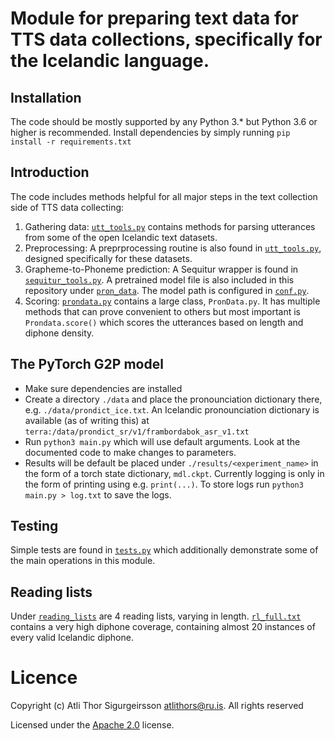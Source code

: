 # Module for preparing text data for TTS data collections, specifically for the Icelandic language.

## Installation
The code should be mostly supported by any Python 3.* but Python 3.6 or higher is recommended. Install dependencies by simply running `pip install -r requirements.txt`

## Introduction
The code includes methods helpful for all major steps in the text collection side of TTS data collecting:
1. Gathering data: [`utt_tools.py`](utt_tools.py) contains methods for parsing utterances from some of the open Icelandic text datasets.
2. Preprocessing: A preprprocessing routine is also found in [`utt_tools.py`](utt_tools.py), designed specifically for these datasets.
3. Grapheme-to-Phoneme prediction: A Sequitur wrapper is found in [`sequitur_tools.py`](sequitur_tools.py). A pretrained model file is also included in this repository under [`pron_data`](pron_data). The model path is configured in [`conf.py`](conf.py).
4. Scoring: [`prondata.py`](prondata.py) contains a large class, `PronData.py`. It has multiple methods that can prove convenient to others but most important is `Prondata.score()` which scores the utterances based on length and diphone density.


## The PyTorch G2P model
* Make sure dependencies are installed
* Create a directory `./data` and place the pronounciation dictionary there, e.g. `./data/prondict_ice.txt`. An Icelandic pronounciation dictionary is available (as of writing this) at `terra:/data/prondict_sr/v1/frambordabok_asr_v1.txt `
* Run `python3 main.py` which will use default arguments. Look at the documented code to make changes to parameters.
* Results will be default be placed under `./results/<experiment_name>` in the form of a torch state dictionary, `mdl.ckpt`. Currently logging is only in the form of printing using e.g. `print(...)`. To store logs run `python3 main.py > log.txt` to save the logs.

## Testing
Simple tests are found in [`tests.py`](tests/tests.py) which additionally demonstrate some of the main operations in this module.

## Reading lists
Under [`reading_lists`](reading_lists) are 4 reading lists, varying in length. [`rl_full.txt`](reading_lists/rl_full.txt) contains a very high diphone coverage, containing almost 20 instances of every valid Icelandic diphone.

# Licence
Copyright (c) Atli Thor Sigurgeirsson <atlithors@ru.is>. All rights reserved

Licensed under the [Apache 2.0](LICENSE) license.